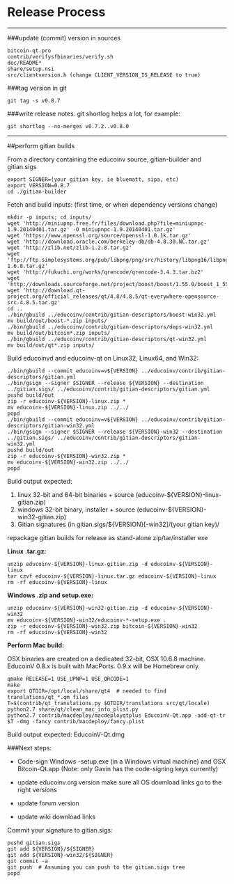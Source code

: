 Release Process
====================

* * *

###update (commit) version in sources


	bitcoin-qt.pro
	contrib/verifysfbinaries/verify.sh
	doc/README*
	share/setup.nsi
	src/clientversion.h (change CLIENT_VERSION_IS_RELEASE to true)

###tag version in git

	git tag -s v0.8.7

###write release notes. git shortlog helps a lot, for example:

	git shortlog --no-merges v0.7.2..v0.8.0

* * *

##perform gitian builds

 From a directory containing the educoinv source, gitian-builder and gitian.sigs
  
	export SIGNER=(your gitian key, ie bluematt, sipa, etc)
	export VERSION=0.8.7
	cd ./gitian-builder

 Fetch and build inputs: (first time, or when dependency versions change)

	mkdir -p inputs; cd inputs/
	wget 'http://miniupnp.free.fr/files/download.php?file=miniupnpc-1.9.20140401.tar.gz' -O miniupnpc-1.9.20140401.tar.gz'
	wget 'https://www.openssl.org/source/openssl-1.0.1k.tar.gz'
	wget 'http://download.oracle.com/berkeley-db/db-4.8.30.NC.tar.gz'
	wget 'http://zlib.net/zlib-1.2.8.tar.gz'
	wget 'ftp://ftp.simplesystems.org/pub/libpng/png/src/history/libpng16/libpng-1.6.8.tar.gz'
	wget 'http://fukuchi.org/works/qrencode/qrencode-3.4.3.tar.bz2'
	wget 'http://downloads.sourceforge.net/project/boost/boost/1.55.0/boost_1_55_0.tar.bz2'
	wget 'http://download.qt-project.org/official_releases/qt/4.8/4.8.5/qt-everywhere-opensource-src-4.8.5.tar.gz'
	cd ..
	./bin/gbuild ../educoinv/contrib/gitian-descriptors/boost-win32.yml
	mv build/out/boost-*.zip inputs/
	./bin/gbuild ../educoinv/contrib/gitian-descriptors/deps-win32.yml
	mv build/out/bitcoin*.zip inputs/
	./bin/gbuild ../educoinv/contrib/gitian-descriptors/qt-win32.yml
	mv build/out/qt*.zip inputs/

 Build educoinvd and educoinv-qt on Linux32, Linux64, and Win32:
  
	./bin/gbuild --commit educoinv=v${VERSION} ../educoinv/contrib/gitian-descriptors/gitian.yml
	./bin/gsign --signer $SIGNER --release ${VERSION} --destination ../gitian.sigs/ ../educoinv/contrib/gitian-descriptors/gitian.yml
	pushd build/out
	zip -r educoinv-${VERSION}-linux.zip *
	mv educoinv-${VERSION}-linux.zip ../../
	popd
	./bin/gbuild --commit educoinv=v${VERSION} ../educoinv/contrib/gitian-descriptors/gitian-win32.yml
	./bin/gsign --signer $SIGNER --release ${VERSION}-win32 --destination ../gitian.sigs/ ../educoinv/contrib/gitian-descriptors/gitian-win32.yml
	pushd build/out
	zip -r educoinv-${VERSION}-win32.zip *
	mv educoinv-${VERSION}-win32.zip ../../
	popd

  Build output expected:

  1. linux 32-bit and 64-bit binaries + source (educoinv-${VERSION}-linux-gitian.zip)
  2. windows 32-bit binary, installer + source (educoinv-${VERSION}-win32-gitian.zip)
  3. Gitian signatures (in gitian.sigs/${VERSION}[-win32]/(your gitian key)/

repackage gitian builds for release as stand-alone zip/tar/installer exe

**Linux .tar.gz:**

	unzip educoinv-${VERSION}-linux-gitian.zip -d educoinv-${VERSION}-linux
	tar czvf educoinv-${VERSION}-linux.tar.gz educoinv-${VERSION}-linux
	rm -rf educoinv-${VERSION}-linux

**Windows .zip and setup.exe:**

	unzip educoinv-${VERSION}-win32-gitian.zip -d educoinv-${VERSION}-win32
	mv educoinv-${VERSION}-win32/educoinv-*-setup.exe .
	zip -r educoinv-${VERSION}-win32.zip bitcoin-${VERSION}-win32
	rm -rf educoinv-${VERSION}-win32

**Perform Mac build:**

  OSX binaries are created on a dedicated 32-bit, OSX 10.6.8 machine.
  EducoinV 0.8.x is built with MacPorts.  0.9.x will be Homebrew only.

	qmake RELEASE=1 USE_UPNP=1 USE_QRCODE=1
	make
	export QTDIR=/opt/local/share/qt4  # needed to find translations/qt_*.qm files
	T=$(contrib/qt_translations.py $QTDIR/translations src/qt/locale)
	python2.7 share/qt/clean_mac_info_plist.py
	python2.7 contrib/macdeploy/macdeployqtplus EducoinV-Qt.app -add-qt-tr $T -dmg -fancy contrib/macdeploy/fancy.plist

 Build output expected: EducoinV-Qt.dmg

###Next steps:

* Code-sign Windows -setup.exe (in a Windows virtual machine) and
  OSX Bitcoin-Qt.app (Note: only Gavin has the code-signing keys currently)

* update educoinv.org version
  make sure all OS download links go to the right versions

* update forum version

* update wiki download links

Commit your signature to gitian.sigs:

	pushd gitian.sigs
	git add ${VERSION}/${SIGNER}
	git add ${VERSION}-win32/${SIGNER}
	git commit -a
	git push  # Assuming you can push to the gitian.sigs tree
	popd


